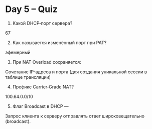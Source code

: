 # Day 5 – Quiz

1. Какой DHCP‑порт сервера?

67 

2. Как называется изменённый порт при PAT?

эфемерный

3. При NAT Overload сохраняется:

Сочетание IP-адреса и порта (для создания уникальной сессии в таблице трансляции)

4. Префикс Carrier‑Grade NAT?

 100.64.0.0/10

5. Флаг Broadcast в DHCP —

Запрос клиента к серверу отправлять ответ широковещательно (broadcast).